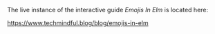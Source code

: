 The live instance of the interactive guide *Emojis In Elm* is located here:

https://www.techmindful.blog/blog/emojis-in-elm
